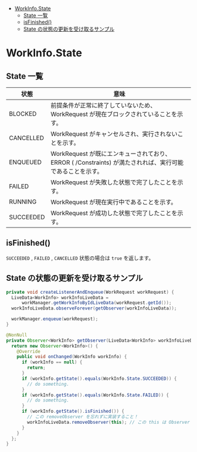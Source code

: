 <!-- TOC START min:1 max:3 link:true asterisk:false update:true -->
- [WorkInfo.State](#workinfostate)
  - [State 一覧](#state-一覧)
  - [isFinished()](#isfinished)
  - [State の状態の更新を受け取るサンプル](#state-の状態の更新を受け取るサンプル)
<!-- TOC END -->


# WorkInfo.State

## State 一覧

| 状態      | 意味                                                                                                      |
|-----------|-----------------------------------------------------------------------------------------------------------|
| BLOCKED   | 前提条件が正常に終了していないため、 WorkRequest が現在ブロックされていることを示す。                     |
| CANCELLED | WorkRequest がキャンセルされ、実行されないことを示す。                                                    |
| ENQUEUED  | WorkRequest が既にエンキューされており、 ERROR ( /Constraints) が満たされれば、実行可能であることを示す。 |
| FAILED    | WorkRequest が失敗した状態で完了したことを示す。                                                          |
| RUNNING   | WorkRequest が現在実行中であることを示す。                                                                |
| SUCCEEDED | WorkRequest が成功した状態で完了したことを示す。                                                          |


## isFinished()

`SUCCEEDED` , `FAILED` , `CANCELLED` 状態の場合は `true` を返します。


## State の状態の更新を受け取るサンプル

```Java
private void createListenerAndEnqueue(WorkRequest workRequest) {
  LiveData<WorkInfo> workInfoLiveData =
      workManager.getWorkInfoByIdLiveData(workRequest.getId());
  workInfoLiveData.observeForever(getObserver(workInfoLiveData));

  workManager.enqueue(workRequest);
}

@NonNull
private Observer<WorkInfo> getObserver(LiveData<WorkInfo> workInfoLiveData) {
  return new Observer<WorkInfo>() {
    @Override
    public void onChanged(WorkInfo workInfo) {
      if (workInfo == null) {
        return;
      }
      if (workInfo.getState().equals(WorkInfo.State.SUCCEEDED)) {
        // do something.
      }
      if (workInfo.getState().equals(WorkInfo.State.FAILED)) {
        // do something.
      }
      if (workInfo.getState().isFinished()) {
        // この removeObserver を忘れずに実装すること！
        workInfoLiveData.removeObserver(this); // この this は Observer オブジェクト
      }
    }
  };
}
```
